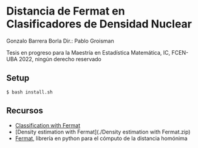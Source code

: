 # Distancia de Fermat en Clasificadores de Densidad Nuclear 
Gonzalo Barrera Borla
Dir.: Pablo Groisman

Tesis en progreso para la Maestría en Estadística Matemática, IC, FCEN-UBA
2022, ningún derecho reservado


## Setup
`$ bash install.sh`

## Recursos
- [Classification with Fermat](https://dl.dropboxusercontent.com/s/ogzs6olgberc3lx/Classification%20with%20Fermat.ipynb)
- [Density estimation with Fermat](./Density estimation with Fermat.zip)
- [Fermat](https://www.aristas.com.ar/fermat/fermat.html), librería en python para el cómputo de la distancia homónima
